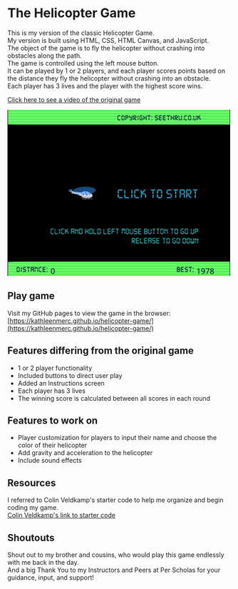 # The Helicopter Game

This is my version of the classic Helicopter Game.  
My version is built using HTML, CSS, HTML Canvas, and JavaScript.  
The object of the game is to fly the helicopter without crashing into obstacles along the path.  
The game is controlled using the left mouse button.  
It can be played by 1 or 2 players, and each player scores points based on the distance they fly the helicopter without crashing into an obstacle.  
Each player has 3 lives and the player with the highest score wins.  

[Click here to see a video of the original game](https://www.youtube.com/watch?v=v7xjPxV4kd4)

<img src="images/helicopter-flash-game_screenshot.png" width="500">


## Play game

Visit my GitHub pages to view the game in the browser:
[https://kathleenmerc.github.io/helicopter-game/](https://kathleenmerc.github.io/helicopter-game/)


## Features differing from the original game

- 1 or 2 player functionality
- Included buttons to direct user play
- Added an Instructions screen
- Each player has 3 lives
- The winning score is calculated between all scores in each round


## Features to work on 

- Player customization for players to input their name and choose the color of their helicopter
- Add gravity and acceleration to the helicopter
- Include sound effects


## Resources

I referred to Colin Veldkamp's starter code to help me organize and begin coding my game.  
[Colin Veldkamp's link to starter code](https://github.com/mrveldkamp-startcode/helicopter-game-start)   


## Shoutouts

Shout out to my brother and cousins, who would play this game endlessly with me back in the day.  
And a big Thank You to my Instructors and Peers at Per Scholas for your guidance, input, and support!
